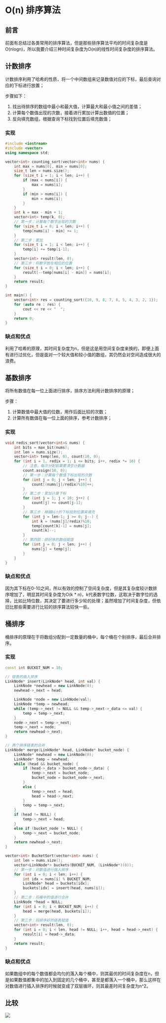 # O(n) 排序算法

## 前言

前面有总结过各类常用的排序算法，但是那些排序算法平均的时间复杂度是O(nlogn)，所以我要介绍三种时间复杂度为O(n)的线性时间复杂度的排序算法。

## 计数排序

计数排序利用了哈希的性质，将一个中间数组来记录数值对应的下标，最后查询对应的下标进行放置；

步骤如下：

1. 找出待排序的数组中最小和最大值，计算最大和最小值之间的差值；
2. 计算每个数值出现的次数，接着进行累加计算出数值的位置；
3. 反向填充数组，根据查询下标找到位置后填充数值；


### 实现

```cpp
#include <iostream>
#include <vector>
using namespace std;

vector<int> counting_sort(vector<int> nums) {
    int max = nums[0], min = nums[0];
    size_t len = nums.size();
    for (size_t i = 1; i < len; i++) {
        if (max < nums[i]) {
            max = nums[i];
        }
        if (min > nums[i]) {
            min = nums[i];
        }
    }
    int k = max - min + 1;
    vector<int> temp(k, 0);
    // 第一步：计算每个数字出现的次数
    for (size_t i = 0; i < len; i++) {
        temp[nums[i] - min] += 1;
    }
    // 第二步：累加
    for (size_t i = 1; i < len; i++) {
        temp[i] += temp[i-1];
    }
    vector<int> result(len, 0);
    // 第三步：将数字放在相应的位置
    for (size_t i = 0; i < len; i++) {
        result[--temp[nums[i] - min]] = nums[i];
    }
    return result;
}

int main() {
    vector<int> res = counting_sort({10, 9, 8, 7, 6, 5, 4, 3, 2, 1});
    for (auto re : res) {
        cout << re << "  ";
    }
    return 0;
}
```

### 缺点和优点

利用了哈希的原理，其时间复杂度为n，但是这是用空间复杂度来换的，即便上面有进行过优化，但是面对一个较大值和较小值的数组，其仍然会对空间造成很大的浪费。

## 基数排序

将所有数值在每一位上面进行排序，排序方法利用计数排序的原理；

步骤：

1. 计算数值中最大值的位数，用作后面比较的次数；
2. 计算所有数值在每一位上面的排序，参考计数排序；

### 实现

```cpp
void redis_sort(vector<int>& nums) {
    int bits = max_bit(nums);
    int len = nums.size();
    vector<int> temp(len, 0), count(10, 0);
    for (int i = 1, redix = 1; i <= bits; i++, redix *= 10) {
        // 注意，每次分配前需要清空计数器
        count.assign(10, 0);
        // 第一步：计算每个数值下标出现的次数
        for (int j = 0; j < len; j++) {
            count[(nums[j]/redix)%10]++;
        }
        // 第二步：累加计算下标
        for (int j = 1; j < 10; j++) {
            count[j] += count[j-1];
        }
        // 第三步：根据bit的下标找到位置来填充
        for (int j = len-1; j >= 0; j--) {
            int k = (nums[j]/redix)%10;
            temp[count[k]-1] = nums[j];
            count[k]--;
        }
        // 第四部：排好序的数组赋值
        for (int j = 0; j < len; j++) {
            nums[j] = temp[j];
        }
    }
}
```

### 缺点和优点

因为其下标在0-10之间，所以有效的控制了空间复杂度，但是其复杂度较计数排序增加了，明显其时间复杂度为O(k * n)，k代表数字位数，这取决于数字位的选择，比如比特位数，其决定了要进行多少轮的处理；虽然增加了时间复杂度，但依旧比那些需要进行比较的排序算法较快一些。

## 桶排序

桶排序的原理在于将数组分配到一定数量的桶中，每个桶在个别排序，最后合并排序。

### 实现

```cpp
const int BUCKET_NUM = 10;

// 链表的插入排序
LinkNode* insert(LinkNode* head, int val) {
    LinkNode *newhead = new LinkNode(0);
    newhead->_next = head;

    LinkNode *node = new LinkNode(val);
    LinkNode *temp = newhead;
    while (temp->_next != NULL && temp->_next->_data <= val) {
        temp = temp->_next;
    }
    node->_next = temp->_next;
    temp->_next = node;
    return newhead->_next;
}

// 两个排序链表的合并
LinkNode* merge(LinkNode* head, LinkNode* bucket_node) {
    LinkNode* newhead = new LinkNode(0);
    LinkNode* temp = newhead;
    while (head && bucket_node) {
        if (head->_data > bucket_node->_data) {
            temp->_next = bucket_node;
            bucket_node = bucket_node->_next;
        }
        else {
            temp->_next = head;
            head = head->_next;
        }
        temp = temp->_next;
    }
    if (head != NULL) {
        temp->_next = head;
    }
    else if (bucket_node != NULL) {
        temp->_next = bucket_node;
    }
    return newhead->_next;
}

vector<int> BucketSort(vector<int> nums) {
    int len = nums.size();
    vector<LinkNode*> buckets(BUCKET_NUM, (LinkNode*)(0));
    // 第一步：对数值进行插入排序
    for (int i = 0; i < len; i++) {
        int idx = nums[i] % BUCKET_NUM;
        LinkNode* head = buckets[idx];
        buckets[idx] = insert(head, nums[i]);
    }
    // 第二步：将桶中的值进行合并
    LinkNode *head = NULL;
    for (int i = 0; i < BUCKET_NUM; i++) {
        head = merge(head, buckets[i]);
    }
    // 第三步：将排序好的链表赋值
    vector<int> result(len, 0);
    for (int i = 0; i < len, head != NULL; i++, head = head->_next) {
        result[i] = head->_data;
    }
    return result;
}
```

### 缺点和优点

如果数组中的每个数值都会均匀的落入每个桶中，则其最优的时间复杂度在n，但是如果数值都集中的加入到固定的几个桶中，甚至是都落入一个桶中，那么这样在对数值进行插入排序的时候就变成了双层循环，则其最差时间复杂度为n^2。


## 比较

![](http://odwv9d2u8.bkt.clouddn.com/17-5-17/91925318-file_1494996708175_6be9.png)


